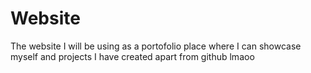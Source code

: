 # Website
The website I will be using as a portofolio place where I can showcase myself and projects I have created apart from github 
lmaoo
